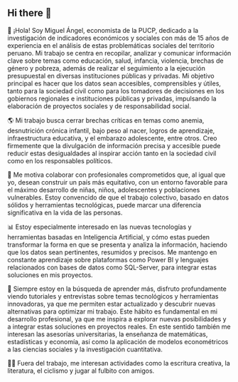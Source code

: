 ## Hi there 👋

👋 ¡Hola! Soy Miguel Ángel, economista de la PUCP, dedicado a la investigación de indicadores económicos y sociales con más de 15 años de experiencia en el análisis de estas problemáticas sociales del territorio peruano. Mi trabajo se centra en recopilar, analizar y comunicar información clave sobre temas como educación, salud, infancia, violencia, brechas de género y pobreza, además de realizar el seguimiento a la ejecución presupuestal en diversas instituciones públicas y privadas. Mi objetivo principal es hacer que los datos sean accesibles, comprensibles y útiles, tanto para la sociedad civil como para los tomadores de decisiones en los gobiernos regionales e instituciones públicas y privadas, impulsando la elaboración de proyectos sociales y de responsabilidad social.

🌎 Mi trabajo busca cerrar brechas críticas en temas como anemia, desnutrición crónica infantil, bajo peso al nacer, logros de aprendizaje, infraestructura educativa, y el embarazo adolescente, entre otros. Creo firmemente que la divulgación de información precisa y accesible puede reducir estas desigualdades al inspirar acción tanto en la sociedad civil como en los responsables políticos.

🚀 Me motiva colaborar con profesionales comprometidos que, al igual que yo, desean construir un país más equitativo, con un entorno favorable para el máximo desarrollo de niñas, niños, adolescentes y poblaciones vulnerables. Estoy convencido de que el trabajo colectivo, basado en datos sólidos y herramientas tecnológicas, puede marcar una diferencia significativa en la vida de las personas.

📊 Estoy especialmente interesado en las nuevas tecnologías y herramientas basadas en Inteligencia Artificial, y cómo estas pueden transformar la forma en que se presenta y analiza la información, haciendo que los datos sean pertinentes, resumidos y precisos. Me mantengo en constante aprendizaje sobre plataformas como Power BI y lenguajes relacionados con bases de datos como SQL-Server, para integrar estas soluciones en mis proyectos.

🎥 Siempre estoy en la búsqueda de aprender más, disfruto profundamente viendo tutoriales y entrevistas sobre temas tecnológicos y herramientas innovadoras, ya que me permiten estar actualizado y descubrir nuevas alternativas para optimizar mi trabajo. Este hábito es fundamental en mi desarrollo profesional, ya que me inspira a explorar nuevas posibilidades y a integrar estas soluciones en proyectos reales. En este sentido también me interesan las asesorías universitarias, la enseñanza de matemáticas, estadísticas y economía, así como la aplicación de modelos econométricos a las ciencias sociales y la investigación cuantitativa. 

🏃‍♂️ Fuera del trabajo, me interesan actividades como la escritura creativa, la literatura, el ciclismo y jugar al fulbito con amigos.

<!--
**miguel-mendozag/miguel-mendozag** is a ✨ _special_ ✨ repository because its `README.md` (this file) appears on your GitHub profile.

Here are some ideas to get you started:

- 🔭 I’m currently working on ...
- 🌱 I’m currently learning ...
- 👯 I’m looking to collaborate on ...
- 🤔 I’m looking for help with ...
- 💬 Ask me about ...
- 📫 How to reach me: ...
- 😄 Pronouns: ...
- ⚡ Fun fact: ...
-->
